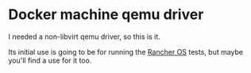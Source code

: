 # Docker machine qemu driver

I needed a non-libvirt qemu driver, so this is it.

Its initial use is going to be for running the [Rancher OS](https://github.com/rancher/os) tests, but maybe you'll find a use for it too.


